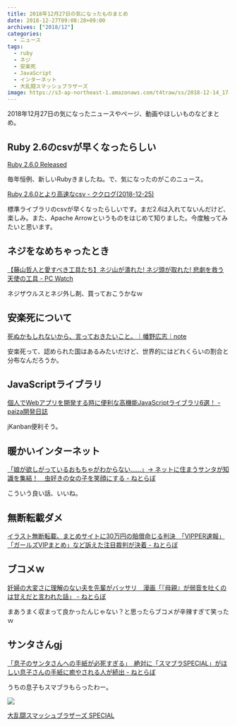 ```yaml
---
title: 2018年12月27日の気になったものまとめ
date: 2018-12-27T09:08:28+09:00
archives: ["2018/12"]
categories:
  - ニュース
tags:
  - ruby
  - ネジ
  - 安楽死
  - JavaScript
  - インターネット
  - 大乱闘スマッシュブラザーズ
image: https://s3-ap-northeast-1.amazonaws.com/t4traw/ss/2018-12-14_17-12-35.png
---
```

2018年12月27日の気になったニュースやページ、動画やほしいものなどまとめ。

<!--more-->

## Ruby 2.6のcsvが早くなったらしい

[Ruby 2.6.0 Released](https://www.ruby-lang.org/ja/news/2018/12/25/ruby-2-6-0-released/)

毎年恒例、新しいRubyきましたね。で、気になったのがこのニュース。

[Ruby 2.6.0とより高速なcsv - ククログ(2018-12-25)](https://www.clear-code.com/blog/2018/12/25.html)

標準ライブラリのcsvが早くなったらしいです。まだ2.6は入れてないんだけど、楽しみ。また、Apache Arrowというものをはじめて知りました。今度触ってみたいと思います。

## ネジをなめちゃったとき

[【藤山哲人と愛すべき工具たち】ネジ山が潰れた! ネジ頭が取れた! 悲劇を救う天使の工具 - PC Watch](https://pc.watch.impress.co.jp/docs/column/tool/1160106.html)

ネジザウルスとネジ外し剤、買っておこうかなｗ

## 安楽死について

[死ぬかもしれないから、言っておきたいこと。｜幡野広志｜note](https://note.mu/hatanohiroshi/n/n36835ac59e11)

安楽死って、認められた国はあるみたいだけど、世界的にはどれくらいの割合と分布なんだろうか。

## JavaScriptライブラリ

[個人でWebアプリを開発する時に便利な高機能JavaScriptライブラリ6選！ - paiza開発日誌](https://paiza.hatenablog.com/entry/2018/12/26/%E5%80%8B%E4%BA%BA%E3%81%A7Web%E3%82%A2%E3%83%97%E3%83%AA%E3%82%92%E9%96%8B%E7%99%BA%E3%81%99%E3%82%8B%E6%99%82%E3%81%AB%E4%BE%BF%E5%88%A9%E3%81%AA%E9%AB%98%E6%A9%9F%E8%83%BDJavaScript%E3%83%A9%E3%82%A4)

jKanban便利そう。

## 暖かいインターネット

[「娘が欲しがっているおもちゃがわからない……」→ ネットに住まうサンタが知識を集結！　虫好きの女の子を笑顔にする - ねとらぼ](http://nlab.itmedia.co.jp/nl/articles/1812/25/news118.html)

こういう良い話、いいね。

## 無断転載ダメ

[イラスト無断転載、まとめサイトに30万円の賠償命じる判決　「VIPPER速報」「ガールズVIPまとめ」など訴えた注目裁判が決着 - ねとらぼ](http://nlab.itmedia.co.jp/nl/articles/1807/27/news114.html)

## ブコメｗ

[妊婦の大変さに理解のない夫を先輩がバッサリ　漫画「『母親』が弱音を吐くのは甘えだと言われた話」 - ねとらぼ](http://nlab.itmedia.co.jp/nl/articles/1806/20/news078.html)

まあうまく収まって良かったんじゃない？と思ったらブコメが辛辣すぎて笑ったｗ

## サンタさんgj

[「息子のサンタさんへの手紙が必死すぎる」　絶対に「スマブラSPECIAL」がほしい息子さんの手紙に癒やされる人が続出 - ねとらぼ](http://nlab.itmedia.co.jp/nl/articles/1812/25/news127.html)

うちの息子もスマブラもらったわー。

<div class="amazfy">
<a href="https://www.amazon.co.jp/dp/B07FDW61HX?tag=t4traw-22">
<img src="https://ws-fe.amazon-adsystem.com/widgets/q?_encoding=UTF8&ASIN=B07FDW61HX&Format=_SL250_&ID=AsinImage&MarketPlace=JP&ServiceVersion=20070822&WS=1&tag=t4traw-22&language=ja_JP">
<p>大乱闘スマッシュブラザーズ SPECIAL</p>
</a>
</div>